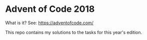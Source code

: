 # Advent of Code 2018

What is it? See: https://adventofcode.com/

This repo contains my solutions to the tasks for this year's edition.
